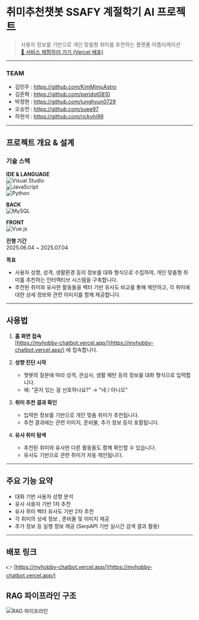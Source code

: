 # 취미추천챗봇 SSAFY 계절학기 AI 프로젝트

> 사용자 정보를 기반으로 개인 맞춤형 취미를 추천하는 플랫폼 어플리케이션  
> [🔗 서비스 체험하러 가기 (Vercel 배포)](https://myhobby-chatbot.vercel.app/)

---

### TEAM  
- 김민주 : https://github.com/KimMinjuAstro  
- 김준혁 : https://github.com/peridot0810  
- 박정현 : https://github.com/junghyun0729  
- 오승언 : https://github.com/suee97  
- 하헌석 : https://github.com/rickyhi99  

---

## 프로젝트 개요 & 설계

### 기술 스택

**IDE & LANGUAGE**  
![Visual Studio](https://img.shields.io/badge/Visual%20Studio-3DDC84?style=flat&logo=Visual%20Studio&logoColor=white)  
![JavaScript](https://img.shields.io/badge/javascript-F7DF1E?style=flat-square&logo=javascript&logoColor=white)  
![Python](https://img.shields.io/badge/Python-3776AB?style=flat-square&logo=Python&logoColor=white)

**BACK**  
![MySQL](https://img.shields.io/badge/mysql-4479A1?style=flat-square&logo=mysql&logoColor=white)

**FRONT**  
![Vue.js](https://img.shields.io/badge/vuedotjs-4FC08D?style=flat-square&logo=vuedotjs&logoColor=white)

**진행 기간**  
2025.06.04 ~ 2025.07.04

**목표**  
- 사용자 성향, 성격, 생활환경 등의 정보를 대화 형식으로 수집하여, 개인 맞춤형 취미를 추천하는 인터랙티브 시스템을 구축합니다.  
- 추천된 취미와 유사한 활동들을 벡터 기반 유사도 비교를 통해 제안하고, 각 취미에 대한 상세 정보와 관련 이미지를 함께 제공합니다.

---

## 사용법

1. **홈 화면 접속**  
   [https://myhobby-chatbot.vercel.app/](https://myhobby-chatbot.vercel.app/) 에 접속합니다.

2. **성향 진단 시작**  
   - 챗봇의 질문에 따라 성격, 관심사, 생활 패턴 등의 정보를 대화 형식으로 입력합니다.  
   - 예: "혼자 있는 걸 선호하나요?" → "네 / 아니오"

3. **취미 추천 결과 확인**  
   - 입력한 정보를 기반으로 개인 맞춤 취미가 추천됩니다.  
   - 추천 결과에는 관련 이미지, 준비물, 추가 정보 등이 포함됩니다.

4. **유사 취미 탐색**  
   - 추천된 취미와 유사한 다른 활동들도 함께 확인할 수 있습니다.  
   - 유사도 기반으로 관련 취미가 자동 제안됩니다.

---

## 주요 기능 요약

- 대화 기반 사용자 성향 분석  
- 유사 사용자 기반 1차 추천  
- 유사 취미 벡터 유사도 기반 2차 추천  
- 각 취미의 상세 정보 , 준비물 및 이미지 제공  
- 추가 정보 등 실행 정보 제공  (SerpAPI 기반 실시간 검색 결과 활용)

---

## 배포 링크

👉 [https://myhobby-chatbot.vercel.app/](https://myhobby-chatbot.vercel.app/)

## RAG 파이프라인 구조

![RAG 파이프라인](./docs/서울_3팀_rag파이프라인.png)

